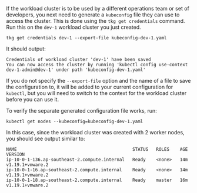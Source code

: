 If the workload cluster is to be used by a different operations team or set of developers, you next need to generate a ``kubeconfig`` file they can use to access the cluster. This is done using the ``tkg get credentials`` command. Run this on the ``dev-1`` workload cluster you just created.

```execute-1
tkg get credentials dev-1 --export-file kubeconfig-dev-1.yaml
```

It should output:

```
Credentials of workload cluster 'dev-1' have been saved 
You can now access the cluster by running 'kubectl config use-context dev-1-admin@dev-1' under path 'kubeconfig-dev-1.yaml'
```

If you do not specify the ``--export-file`` option and the name of a file to save the configuration to, it will be added to your current configuration for ``kubectl``, but you will need to switch to the context for the workload cluster before you can use it.

To verify the separate generated configuration file works, run:

```execute-1
kubectl get nodes --kubeconfig=kubeconfig-dev-1.yaml
```

In this case, since the workload cluster was created with 2 worker nodes, you should see output similar to:

```
NAME                                            STATUS   ROLES    AGE   VERSION
ip-10-0-1-136.ap-southeast-2.compute.internal   Ready    <none>   14m   v1.19.1+vmware.2
ip-10-0-1-16.ap-southeast-2.compute.internal    Ready    <none>   14m   v1.19.1+vmware.2
ip-10-0-1-18.ap-southeast-2.compute.internal    Ready    master   16m   v1.19.1+vmware.2
```

